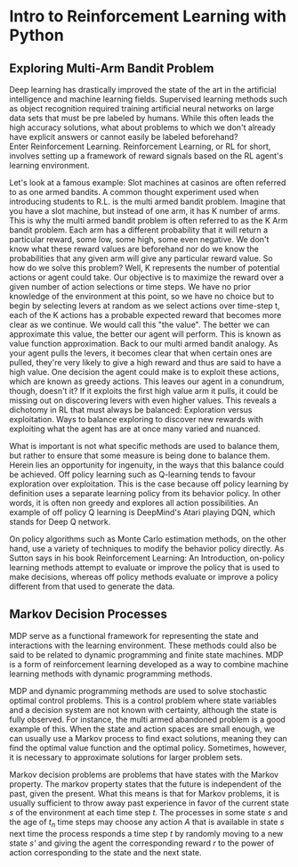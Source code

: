 # Intro to Reinforcement Learning with Python


## Exploring Multi-Arm Bandit Problem

Deep learning has drastically improved the state of the art in the artificial intelligence and machine learning fields.
Supervised learning methods such as object recognition required training artificial neural networks on large data sets that must be pre labeled by humans. While this often leads the high accuracy solutions, what about problems to which we don't already have explicit answers or cannot easily be labeled beforehand?  
Enter Reinforcement Learning. Reinforcement Learning, or RL for short, involves setting up a framework of reward signals based on the RL agent's learning environment.

Let's look at a famous example:
Slot machines at casinos are often referred to as one armed bandits. A common thought experiment used when introducing students to R.L. is the multi armed bandit problem.
Imagine that you have a slot machine, but instead of one arm, it has K number of arms. This is why the multi armed bandit problem is often referred to as the K Arm bandit problem.
Each arm has a different probability that it will return a particular reward, some low, some high, some even negative. We don't know what these reward values are beforehand nor do we know the probabilities that any given arm will give any particular reward value.
So how do we solve this problem? Well, K represents the number of potential actions or agent
could take. Our objective is to maximize the reward over a given number of action selections or time steps.
We have no prior knowledge of the environment at this point, so we have no choice but to begin by selecting levers at random as we select actions over time-step t, each of the K actions has a probable expected reward that becomes more clear as we continue. We would call this "the value". The better we can approximate this value, the better our agent will perform.
This is known as value function approximation. Back to our multi armed bandit analogy.
As your agent pulls the levers, it becomes clear that when certain ones are pulled, they're very likely to give a high reward and thus are said to have a high value. One decision the agent could make is to exploit these actions, which are known as greedy actions.
This leaves our agent in a conundrum, though, doesn't it? If it exploits the first high value arm it pulls, it could be missing out on discovering levers with even higher values.
This reveals a dichotomy in RL that must always be balanced: Exploration versus exploitation. Ways to balance exploring to discover new rewards with exploiting what the agent
has are at once many varied and nuanced.

What is important is not what specific methods are used to balance them, but rather to ensure that some measure is being done to balance them. Herein lies an opportunity for ingenuity, in the ways that this balance could be achieved.
Off policy learning such as Q-learning tends to favour exploration over exploitation.
This is the case because off policy learning by definition uses a separate learning policy from its behavior policy. In other words, it is often non greedy and explores all action possibilities.
An example of off policy Q learning is DeepMind's Atari playing DQN, which stands for Deep Q network. 

On policy algorithms such as Monte Carlo estimation methods, on the other hand, use a variety of techniques to modify the behavior policy directly. As Sutton says in his book Reinforcement Learning: An Introduction, on-policy learning methods attempt to evaluate or improve the policy
that is used to make decisions, whereas off policy methods evaluate or improve a policy different from that used to generate the data.

## Markov Decision Processes

MDP serve as a functional framework for representing the state and interactions with the learning environment. These methods could also be said to be related to dynamic
programming and finite state machines. MDP is a form of reinforcement learning developed as a way to combine machine learning methods with dynamic programming methods.

MDP and dynamic programming methods are used to solve stochastic optimal control problems. This is a control problem where state variables and a decision system are not known with certainty, although the state is fully observed. For instance, the multi armed abandoned problem is a good example of this. When the state and action spaces are small enough, we can usually use a Markov process to find exact solutions, meaning they can find the optimal value function and the optimal policy. Sometimes, however, it is necessary to approximate solutions for larger problem sets.

Markov decision problems are problems that have states with the Markov property. The markov property states that the future is independent of the past, given the present. What this means is that for Markov problems, it is usually sufficient to throw away past experience in favor of the current state *s* of the environment at each time step *t.* The processes in some state *s* and the age of $t_{n}$ time steps may choose any action *A* that is available in state *s* next time the process responds a time step *t* by randomly moving to a new state *s'* and giving the agent the corresponding reward *r* to the power of action corresponding to the state and the next state.